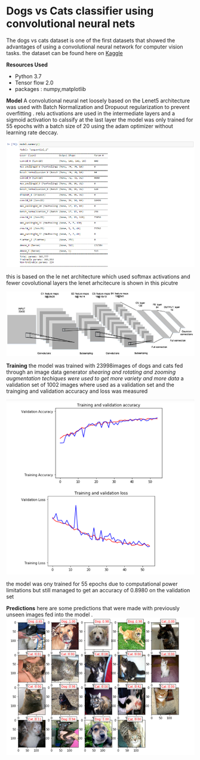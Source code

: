 # Dogs vs Cats classifier using convolutional neural nets
The dogs vs cats dataset is one of the first datasets that showed the advantages of using a convolutional neural network for computer vision tasks. the dataset can be found here on [Kaggle](https://www.kaggle.com/c/dogs-vs-cats)

**Resources Used**
* Python 3.7
* Tensor flow 2.0
* packages : numpy,matplotlib

**Model**
A convolutional neural net loosely based on the Lenet5 architecture was used with Batch Normalization and Dropuout regularization to prevent overfitting . relu activations are used in the intermediate layers and a sigmoid activation to calssify at the last layer
the model was only trained for 55 epochs with a batch size of 20 using the adam optimizer without learning rate deccay. 

![alt text](images/model.png)

this is based on the le net architecture which used softmax activations and fewer covolutional layers
the lenet arhcitecure is shown in this picutre

![alt text](lenet.png)

**Training**
the model was trained with 23998images of dogs and cats fed through an image data generator
*shearing and rotating and zooming augmentation techiques were used to get more variety and more data*
a validation set of 1002 images where used as a validation set and the trainging and validation accuracy and loss was measured

![alt text](plot.png)

the model was ony trained for 55 epochs due to computational power limitations but still managed to get an accuracy of 0.8980 on the validation set 

**Predictions**
here are some predictions that were made with previously unseen images fed into the model .
![alt text](images/out.png)
